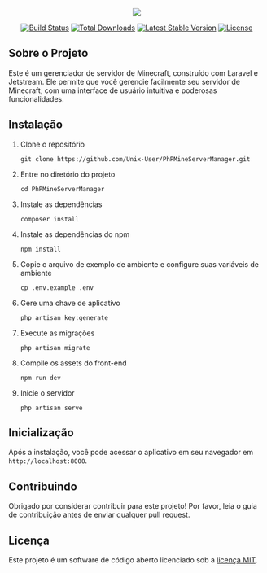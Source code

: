 <p align="center"><a href="https://udianix.com.br" target="_blank"><img src="https://github.com/Unix-User/PhPMineServerManager/assets/38821945/9d1f7264-9ccd-4369-ba37-5bc409a22caf" />
</a></p>

<p align="center">
<a href="https://github.com/Unix-User/PhPMineServerManager/actions"><img src="https://img.shields.io/github/workflow/status/Unix-User/PhPMineServerManager/tests" alt="Build Status"></a>
<a href="https://github.com/Unix-User/PhPMineServerManager"><img src="https://img.shields.io/github/downloads/Unix-User/PhPMineServerManager/total" alt="Total Downloads"></a>
<a href="https://github.com/Unix-User/PhPMineServerManager/releases"><img src="https://img.shields.io/github/v/release/Unix-User/PhPMineServerManager" alt="Latest Stable Version"></a>
<a href="https://github.com/Unix-User/PhPMineServerManager/blob/main/LICENSE"><img src="https://img.shields.io/github/license/Unix-User/PhPMineServerManager" alt="License"></a>

</p>

## Sobre o Projeto

Este é um gerenciador de servidor de Minecraft, construído com Laravel e Jetstream. Ele permite que você gerencie facilmente seu servidor de Minecraft, com uma interface de usuário intuitiva e poderosas funcionalidades.

## Instalação

1. Clone o repositório
    ```
    git clone https://github.com/Unix-User/PhPMineServerManager.git
    ```
2. Entre no diretório do projeto
    ```
    cd PhPMineServerManager
    ```
3. Instale as dependências
    ```
    composer install
    ```
4. Instale as dependências do npm
    ```
    npm install
    ```
5. Copie o arquivo de exemplo de ambiente e configure suas variáveis de ambiente
    ```
    cp .env.example .env
    ```
6. Gere uma chave de aplicativo
    ```
    php artisan key:generate
    ```
7. Execute as migrações
    ```
    php artisan migrate
    ```
8. Compile os assets do front-end
    ```
    npm run dev
    ```
9. Inicie o servidor
    ```
    php artisan serve
    ```


## Inicialização

Após a instalação, você pode acessar o aplicativo em seu navegador em `http://localhost:8000`.

## Contribuindo

Obrigado por considerar contribuir para este projeto! Por favor, leia o guia de contribuição antes de enviar qualquer pull request.

## Licença

Este projeto é um software de código aberto licenciado sob a [licença MIT](https://opensource.org/licenses/MIT).
